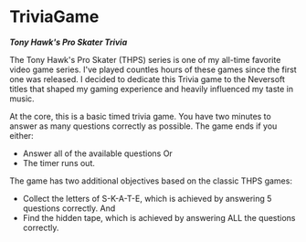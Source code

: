 # TriviaGame

***Tony Hawk's Pro Skater Trivia***

The Tony Hawk's Pro Skater (THPS) series is one of my all-time favorite video game series. I've played countles hours of these games since the first one was released. I decided to dedicate this Trivia game to the Neversoft titles that shaped my gaming experience and heavily influenced my taste in music. 

At the core, this is a basic timed trivia game. 
You have two minutes to answer as many questions correctly as possible.
The game ends if you either:
 - Answer all of the available questions
 Or
 - The timer runs out. 

The game has two additional objectives based on the classic THPS games:
 - Collect the letters of S-K-A-T-E, which is achieved by answering 5 questions correctly.
 And
 - Find the hidden tape, which is achieved by answering ALL the questions correctly. 